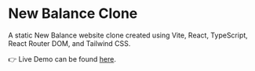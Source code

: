 # New Balance Clone
A static New Balance website clone created using Vite, React, TypeScript, React Router DOM, and Tailwind CSS.

👉 Live Demo can be found [here](https://cceloso.github.io/new-balance/).
